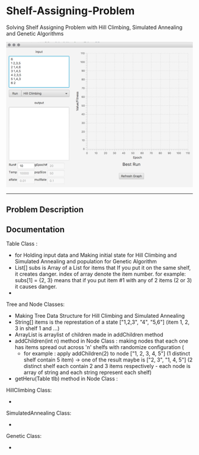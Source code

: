 # Shelf-Assigning-Problem
Solving Shelf Assigning Problem with Hill Climbing, Simulated Annealing and Genetic Algorithms

![overview image](./assets/1-Overview.png)

<hr />

## Problem Description

## Documentation

  Table Class :
  
  - for Holding input data and Making initial state for Hill Climbing and Simulated Annealing and population for Genetic Algorithm
  - List<Integer>[] subs is Array of a List for items that If you put it on the same shelf, it creates danger. index of array denote the item number. for example: subs[1] = {2, 3} means that if you put item #1 with any of 2 items (2 or 3) it causes danger.
  - 


  Tree and Node Classes:
  
  - Making Tree Data Structure for Hill Climbing and Simulated Annealing
  - String[] items is the represtation of a state ["1,2,3", "4", "5,6"] (item 1, 2, 3 in shelf 1 and ...) 
  - ArrayList<Node> is arraylist of children made in addChildren method
  - addChildren(int n) method in Node Class : making nodes that each one has items spread out across 'n' shelfs with randomize configuration (
    - for example : apply addChildren(2) to node ["1, 2, 3, 4, 5"] (1 distinct shelf contain 5 item) -> one of the result maybe is  ["2, 3", "1, 4, 5"] (2 distinct shelf each contain 2 and 3 items respectively - each node is array of string and each string represent each shelf)
  - getHeru(Table tlb) method in Node Class :
  
  
  HillClimbing Class:
  
  -
  
  SimulatedAnnealing Class:
  
  -
  
  Genetic Class:
  
  -      
